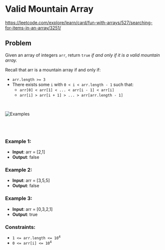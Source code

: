 # Valid Mountain Array

https://leetcode.com/explore/learn/card/fun-with-arrays/527/searching-for-items-in-an-array/3251/

## Problem

Given an array of integers `arr`, return `true` _if and only if it is a valid mountain array._ <br />

Recall that arr is a mountain array if and only if:

- `arr.length >= 3`
- There exists some `i` with `0 < i < arr.length - 1` such that:
  - `arr[0] < arr[1] < ... < arr[i - 1] < arr[i]`
  - `arr[i] > arr[i + 1] > ... > arr[arr.length - 1]`

<br />

![Examples](https://assets.leetcode.com/uploads/2019/10/20/hint_valid_mountain_array.png)

<br /><br />

### Example 1:

- **Input**: arr = [2,1]
- **Output**: false

### Example 2:

- **Input**: arr = [3,5,5]
- **Output**: false

### Example 3:

- **Input**: arr = [0,3,2,1]
- **Output**: true

### Constraints:

- <code>1 <= arr.length <= 10<sup>4</sup></code>
- <code>0 <= arr[i] <= 10<sup>4</sup></code>
